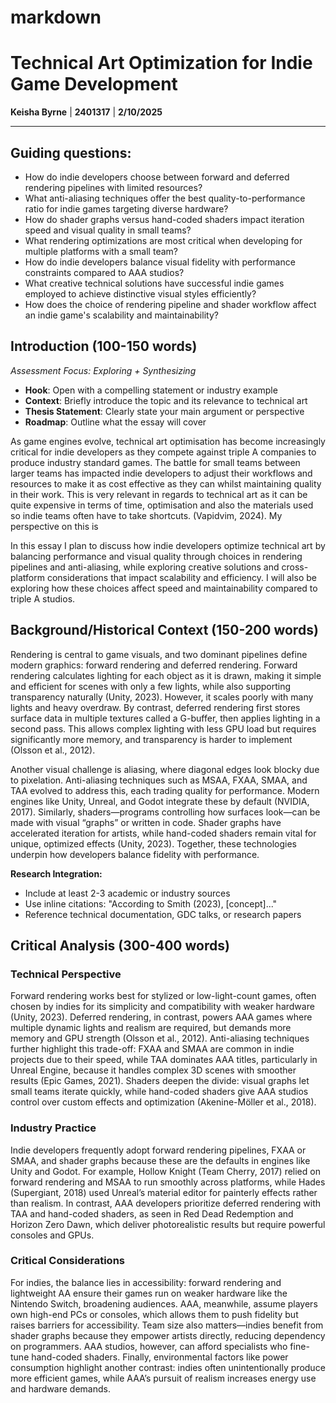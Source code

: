 # markdown 

# Technical Art Optimization for Indie Game Development
**Keisha Byrne** | **2401317** | **2/10/2025**

---

## Guiding questions:

- How do indie developers choose between forward and deferred rendering pipelines with limited resources?
- What anti-aliasing techniques offer the best quality-to-performance ratio for indie games targeting diverse hardware?
- How do shader graphs versus hand-coded shaders impact iteration speed and visual quality in small teams?
- What rendering optimizations are most critical when developing for multiple platforms with a small team?
- How do indie developers balance visual fidelity with performance constraints compared to AAA studios?
- What creative technical solutions have successful indie games employed to achieve distinctive visual styles efficiently?
- How does the choice of rendering pipeline and shader workflow affect an indie game's scalability and maintainability?

## Introduction (100-150 words)
*Assessment Focus: Exploring + Synthesizing*

- **Hook**: Open with a compelling statement or industry example
- **Context**: Briefly introduce the topic and its relevance to technical art
- **Thesis Statement**: Clearly state your main argument or perspective
- **Roadmap**: Outline what the essay will cover


As game engines evolve, technical art optimisation has become increasingly critical for indie developers as they compete against triple A companies to produce industry standard games. The battle for small teams between larger teams has impacted indie developers to adjust their workflows and resources to make it as cost effective as they can whilst maintaining quality in their work. This is very relevant in regards to technical art as it can be quite expensive in terms of time, optimisation and also the materials used so indie teams often have to take shortcuts. (Vapidvim, 2024). My perspective on this is 

In this essay I plan to discuss how indie developers optimize technical art by balancing performance and visual quality through choices in rendering pipelines and anti-aliasing, while exploring creative solutions and cross-platform considerations that impact scalability and efficiency. I will also be exploring how these choices affect speed and maintainability compared to triple A studios. 


## Background/Historical Context (150-200 words)

Rendering is central to game visuals, and two dominant pipelines define modern graphics: forward rendering and deferred rendering. Forward rendering calculates lighting for each object as it is drawn, making it simple and efficient for scenes with only a few lights, while also supporting transparency naturally (Unity, 2023). However, it scales poorly with many lights and heavy overdraw. By contrast, deferred rendering first stores surface data in multiple textures called a G-buffer, then applies lighting in a second pass. This allows complex lighting with less GPU load but requires significantly more memory, and transparency is harder to implement (Olsson et al., 2012).

Another visual challenge is aliasing, where diagonal edges look blocky due to pixelation. Anti-aliasing techniques such as MSAA, FXAA, SMAA, and TAA evolved to address this, each trading quality for performance. Modern engines like Unity, Unreal, and Godot integrate these by default (NVIDIA, 2017). Similarly, shaders—programs controlling how surfaces look—can be made with visual “graphs” or written in code. Shader graphs have accelerated iteration for artists, while hand-coded shaders remain vital for unique, optimized effects (Unity, 2023). Together, these technologies underpin how developers balance fidelity with performance.

**Research Integration:**
- Include at least 2-3 academic or industry sources
- Use inline citations: "According to Smith (2023), [concept]..."
- Reference technical documentation, GDC talks, or research papers


## Critical Analysis (300-400 words)


### Technical Perspective
Forward rendering works best for stylized or low-light-count games, often chosen by indies for its simplicity and compatibility with weaker hardware (Unity, 2023). Deferred rendering, in contrast, powers AAA games where multiple dynamic lights and realism are required, but demands more memory and GPU strength (Olsson et al., 2012). Anti-aliasing techniques further highlight this trade-off: FXAA and SMAA are common in indie projects due to their speed, while TAA dominates AAA titles, particularly in Unreal Engine, because it handles complex 3D scenes with smoother results (Epic Games, 2021). Shaders deepen the divide: visual graphs let small teams iterate quickly, while hand-coded shaders give AAA studios control over custom effects and optimization (Akenine-Möller et al., 2018).

### Industry Practice
Indie developers frequently adopt forward rendering pipelines, FXAA or SMAA, and shader graphs because these are the defaults in engines like Unity and Godot. For example, Hollow Knight (Team Cherry, 2017) relied on forward rendering and MSAA to run smoothly across platforms, while Hades (Supergiant, 2018) used Unreal’s material editor for painterly effects rather than realism. In contrast, AAA developers prioritize deferred rendering with TAA and hand-coded shaders, as seen in Red Dead Redemption and Horizon Zero Dawn, which deliver photorealistic results but require powerful consoles and GPUs.

### Critical Considerations
For indies, the balance lies in accessibility: forward rendering and lightweight AA ensure their games run on weaker hardware like the Nintendo Switch, broadening audiences. AAA, meanwhile, assume players own high-end PCs or consoles, which allows them to push fidelity but raises barriers for accessibility. Team size also matters—indies benefit from shader graphs because they empower artists directly, reducing dependency on programmers. AAA studios, however, can afford specialists who fine-tune hand-coded shaders. Finally, environmental factors like power consumption highlight another contrast: indies often unintentionally produce more efficient games, while AAA’s pursuit of realism increases energy use and hardware demands.

